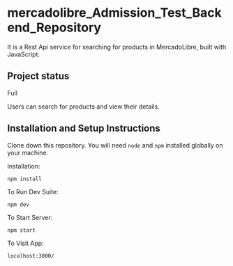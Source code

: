 # mercadolibre_Admission_Test_Backend_Repository
It is a Rest Api service for searching for products in MercadoLibre, built with JavaScript.

## Project status
Full

Users can search for products and view their details.

## Installation and Setup Instructions

Clone down this repository. You will need `node` and `npm` installed globally on your machine.  

Installation:

`npm install`  

To Run Dev Suite:  

`npm dev`  

To Start Server:

`npm start`  

To Visit App:

`localhost:3000/`